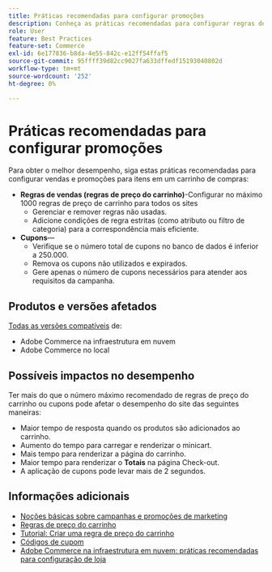 ```yaml
---
title: Práticas recomendadas para configurar promoções
description: Conheça as práticas recomendadas para configurar regras de vendas e códigos de cupom para otimizar o desempenho da loja do Commerce.
role: User
feature: Best Practices
feature-set: Commerce
exl-id: 6e177836-b8da-4e55-842c-e12ff54ffaf5
source-git-commit: 95ffff39d82cc9027fa633dffedf15193040802d
workflow-type: tm+mt
source-wordcount: '252'
ht-degree: 0%

---
```


# Práticas recomendadas para configurar promoções

Para obter o melhor desempenho, siga estas práticas recomendadas para configurar vendas e promoções para itens em um carrinho de compras:

- **Regras de vendas (regras de preço do carrinho)**-Configurar no máximo 1000 regras de preço de carrinho para todos os sites
   - Gerenciar e remover regras não usadas.
   - Adicione condições de regra estritas (como atributo ou filtro de categoria) para a correspondência mais eficiente.
- **Cupons**—
   - Verifique se o número total de cupons no banco de dados é inferior a 250.000.
   - Remova os cupons não utilizados e expirados.
   - Gere apenas o número de cupons necessários para atender aos requisitos da campanha.

## Produtos e versões afetados

[Todas as versões compatíveis](../../../release/versions.md) de:

- Adobe Commerce na infraestrutura em nuvem
- Adobe Commerce no local

## Possíveis impactos no desempenho

Ter mais do que o número máximo recomendado de regras de preço do carrinho ou cupons pode afetar o desempenho do site das seguintes maneiras:

- Maior tempo de resposta quando os produtos são adicionados ao carrinho.
- Aumento do tempo para carregar e renderizar o minicart.
- Mais tempo para renderizar a página do carrinho.
- Maior tempo para renderizar o **Totais** na página Check-out.
- A aplicação de cupons pode levar mais de 2 segundos.

## Informações adicionais

- [Noções básicas sobre campanhas e promoções de marketing](https://devdocs.magento.com/cloud/configure/configure-best-practices.html#campaigns)
- [Regras de preço do carrinho](https://experienceleague.adobe.com/docs/commerce-admin/marketing/promotions/cart-rules/price-rules-cart.html)
- [Tutorial: Criar uma regra de preço do carrinho](https://experienceleague.adobe.com/docs/commerce-learn/tutorials/marketing/cart-price-rules.html)
- [Códigos de cupom](https://experienceleague.adobe.com/docs/commerce-admin/marketing/promotions/cart-rules/price-rules-cart-coupon.html)
- [Adobe Commerce na infraestrutura em nuvem: práticas recomendadas para configuração de loja](https://devdocs.magento.com/cloud/configure/configure-best-practices.html)
